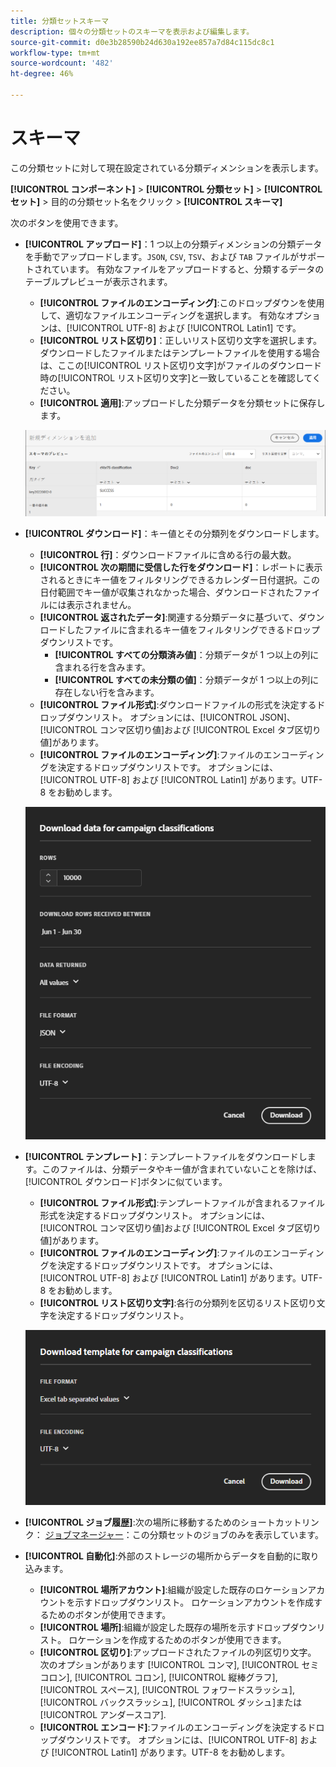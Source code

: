 ```yaml
---
title: 分類セットスキーマ
description: 個々の分類セットのスキーマを表示および編集します。
source-git-commit: d0e3b28590b24d630a192ee857a7d84c115dc8c1
workflow-type: tm+mt
source-wordcount: '482'
ht-degree: 46%

---
```


# スキーマ

この分類セットに対して現在設定されている分類ディメンションを表示します。

**[!UICONTROL コンポーネント]** > **[!UICONTROL 分類セット]** > **[!UICONTROL セット]** > 目的の分類セット名をクリック > **[!UICONTROL スキーマ]**

次のボタンを使用できます。

<!--* **[!UICONTROL Add]**: Adds an empty row so that you can add a classification dimension to the schema.-->
* **[!UICONTROL アップロード]**：1 つ以上の分類ディメンションの分類データを手動でアップロードします。`JSON`, `CSV`, `TSV`、および `TAB` ファイルがサポートされています。 有効なファイルをアップロードすると、分類するデータのテーブルプレビューが表示されます。
   * **[!UICONTROL ファイルのエンコーディング]**:このドロップダウンを使用して、適切なファイルエンコーディングを選択します。 有効なオプションは、[!UICONTROL UTF-8] および [!UICONTROL Latin1] です。
   * **[!UICONTROL リスト区切り]**：正しいリスト区切り文字を選択します。 ダウンロードしたファイルまたはテンプレートファイルを使用する場合は、ここの[!UICONTROL リスト区切り文字]がファイルのダウンロード時の[!UICONTROL リスト区切り文字]と一致していることを確認してください。
   * **[!UICONTROL 適用]**:アップロードした分類データを分類セットに保存します。

  ![分類セットのアップロード](../../assets/classification-set-upload.png)

* **[!UICONTROL ダウンロード]**：キー値とその分類列をダウンロードします。
   * **[!UICONTROL 行]**：ダウンロードファイルに含める行の最大数。
   * **[!UICONTROL 次の期間に受信した行をダウンロード]**：レポートに表示されるときにキー値をフィルタリングできるカレンダー日付選択。この日付範囲でキー値が収集されなかった場合、ダウンロードされたファイルには表示されません。
   * **[!UICONTROL 返されたデータ]**:関連する分類データに基づいて、ダウンロードしたファイルに含まれるキー値をフィルタリングできるドロップダウンリストです。
      * **[!UICONTROL すべての分類済み値]**：分類データが 1 つ以上の列に含まれる行を含みます。
      * **[!UICONTROL すべての未分類の値]**：分類データが 1 つ以上の列に存在しない行を含みます。
   * **[!UICONTROL ファイル形式]**:ダウンロードファイルの形式を決定するドロップダウンリスト。 オプションには、[!UICONTROL JSON]、[!UICONTROL コンマ区切り値]および [!UICONTROL Excel タブ区切り値]があります。
   * **[!UICONTROL ファイルのエンコーディング]**:ファイルのエンコーディングを決定するドロップダウンリストです。 オプションには、[!UICONTROL UTF-8] および [!UICONTROL Latin1] があります。UTF-8 をお勧めします。

  ![分類セットのダウンロード](../../assets/classification-set-download.png)

* **[!UICONTROL テンプレート]**：テンプレートファイルをダウンロードします。このファイルは、分類データやキー値が含まれていないことを除けば、[!UICONTROL ダウンロード]ボタンに似ています。
   * **[!UICONTROL ファイル形式]**:テンプレートファイルが含まれるファイル形式を決定するドロップダウンリスト。 オプションには、[!UICONTROL コンマ区切り値]および [!UICONTROL Excel タブ区切り値]があります。
   * **[!UICONTROL ファイルのエンコーディング]**:ファイルのエンコーディングを決定するドロップダウンリストです。 オプションには、[!UICONTROL UTF-8] および [!UICONTROL Latin1] があります。UTF-8 をお勧めします。
   * **[!UICONTROL リスト区切り文字]**:各行の分類列を区切るリスト区切り文字を決定するドロップダウンリスト。

  ![分類セットテンプレート](../../assets/classification-set-template.png)

* **[!UICONTROL ジョブ履歴]**:次の場所に移動するためのショートカットリンク： [ジョブマネージャー](../job-manager.md)：この分類セットのジョブのみを表示しています。
* **[!UICONTROL 自動化]**:外部のストレージの場所からデータを自動的に取り込みます。
   * **[!UICONTROL 場所アカウント]**:組織が設定した既存のロケーションアカウントを示すドロップダウンリスト。 ロケーションアカウントを作成するためのボタンが使用できます。
   * **[!UICONTROL 場所]**:組織が設定した既存の場所を示すドロップダウンリスト。 ロケーションを作成するためのボタンが使用できます。
   * **[!UICONTROL 区切り]**:アップロードされたファイルの列区切り文字。 次のオプションがあります [!UICONTROL コンマ], [!UICONTROL セミコロン], [!UICONTROL コロン], [!UICONTROL 縦棒グラフ], [!UICONTROL スペース], [!UICONTROL フォワードスラッシュ], [!UICONTROL バックスラッシュ], [!UICONTROL ダッシュ]または [!UICONTROL アンダースコア].
   * **[!UICONTROL エンコード]**:ファイルのエンコーディングを決定するドロップダウンリストです。 オプションには、[!UICONTROL UTF-8] および [!UICONTROL Latin1] があります。UTF-8 をお勧めします。
